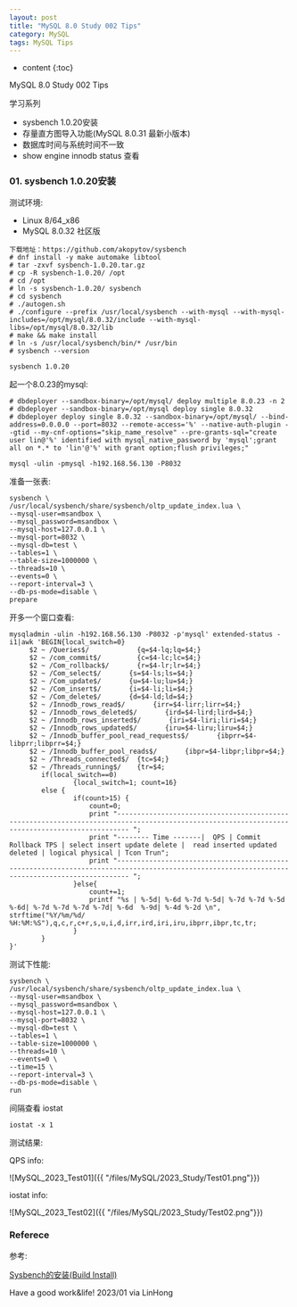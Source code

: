 ```yaml
---
layout: post
title: "MySQL 8.0 Study 002 Tips"
category: MySQL
tags: MySQL Tips
---
```


* content
{:toc}

MySQL 8.0 Study 002 Tips

学习系列

- sysbench 1.0.20安装
- 存量直方图导入功能(MySQL 8.0.31 最新小版本)
- 数据库时间与系统时间不一致
- show engine innodb status 查看







### 01. sysbench 1.0.20安装

测试环境:
- Linux 8/64_x86
- MySQL 8.0.32 社区版

```
下载地址：https://github.com/akopytov/sysbench
# dnf install -y make automake libtool
# tar -zxvf sysbench-1.0.20.tar.gz
# cp -R sysbench-1.0.20/ /opt
# cd /opt
# ln -s sysbench-1.0.20/ sysbench
# cd sysbench
# ./autogen.sh 
# ./configure --prefix /usr/local/sysbench --with-mysql --with-mysql-includes=/opt/mysql/8.0.32/include --with-mysql-libs=/opt/mysql/8.0.32/lib
# make && make install
# ln -s /usr/local/sysbench/bin/* /usr/bin
# sysbench --version

sysbench 1.0.20
```


起一个8.0.23的mysql:

```
# dbdeployer --sandbox-binary=/opt/mysql/ deploy multiple 8.0.23 -n 2
# dbdeployer --sandbox-binary=/opt/mysql deploy single 8.0.32
# dbdeployer deploy single 8.0.32 --sandbox-binary=/opt/mysql/ --bind-address=0.0.0.0 --port=8032 --remote-access='%' --native-auth-plugin --gtid --my-cnf-options="skip_name_resolve" --pre-grants-sql="create user lin@'%' identified with mysql_native_password by 'mysql';grant all on *.* to 'lin'@'%' with grant option;flush privileges;"

mysql -ulin -pmysql -h192.168.56.130 -P8032
```

准备一张表:

```
sysbench \
/usr/local/sysbench/share/sysbench/oltp_update_index.lua \
--mysql-user=msandbox \
--mysql_password=msandbox \
--mysql-host=127.0.0.1 \
--mysql-port=8032 \
--mysql-db=test \
--tables=1 \
--table-size=1000000 \
--threads=10 \
--events=0 \
--report-interval=3 \
--db-ps-mode=disable \
prepare
```

开多一个窗口查看:

```
mysqladmin -ulin -h192.168.56.130 -P8032 -p'mysql' extended-status -i1|awk 'BEGIN{local_switch=0}
     $2 ~ /Queries$/            {q=$4-lq;lq=$4;}
     $2 ~ /com_commit$/         {c=$4-lc;lc=$4;}
     $2 ~ /Com_rollback$/       {r=$4-lr;lr=$4;}
     $2 ~ /Com_select$/       {s=$4-ls;ls=$4;}
     $2 ~ /Com_update$/       {u=$4-lu;lu=$4;}
     $2 ~ /Com_insert$/       {i=$4-li;li=$4;}
     $2 ~ /Com_delete$/       {d=$4-ld;ld=$4;}
     $2 ~ /Innodb_rows_read$/       {irr=$4-lirr;lirr=$4;}
     $2 ~ /Innodb_rows_deleted$/       {ird=$4-lird;lird=$4;}
     $2 ~ /Innodb_rows_inserted$/       {iri=$4-liri;liri=$4;}
     $2 ~ /Innodb_rows_updated$/       {iru=$4-liru;liru=$4;}
     $2 ~ /Innodb_buffer_pool_read_requests$/       {ibprr=$4-libprr;libprr=$4;}
     $2 ~ /Innodb_buffer_pool_reads$/       {ibpr=$4-libpr;libpr=$4;}
     $2 ~ /Threads_connected$/  {tc=$4;}
     $2 ~ /Threads_running$/    {tr=$4;
        if(local_switch==0)
                {local_switch=1; count=16}
        else {
                if(count>15) {
                    count=0;
                    print "----------------------------------------------------------------------------------------------------------------------------------------------- ";
                    print "-------- Time -------|  QPS | Commit Rollback TPS | select insert update delete |  read inserted updated deleted | logical physical | Tcon Trun";
                    print "----------------------------------------------------------------------------------------------------------------------------------------------- ";
                }else{
                    count+=1;
                    printf "%s | %-5d| %-6d %-7d %-5d| %-7d %-7d %-5d %-6d| %-7d %-7d %-7d %-7d| %-6d  %-9d| %-4d %-2d \n", strftime("%Y/%m/%d/ %H:%M:%S"),q,c,r,c+r,s,u,i,d,irr,ird,iri,iru,ibprr,ibpr,tc,tr;
                }
        }
}'
```

测试下性能:

```
sysbench \
/usr/local/sysbench/share/sysbench/oltp_update_index.lua \
--mysql-user=msandbox \
--mysql_password=msandbox \
--mysql-host=127.0.0.1 \
--mysql-port=8032 \
--mysql-db=test \
--tables=1 \
--table-size=1000000 \
--threads=10 \
--events=0 \
--time=15 \
--report-interval=3 \
--db-ps-mode=disable \
run
```

间隔查看 iostat

```
iostat -x 1 
```

测试结果:

QPS info:

![MySQL_2023_Test01]({{ "/files/MySQL/2023_Study/Test01.png"}})	

iostat info:

![MySQL_2023_Test02]({{ "/files/MySQL/2023_Study/Test02.png"}})	

### Referece

参考:

[Sysbench的安装(Build Install)](https://www.cnblogs.com/chengwaixue/p/15073864.html)



Have a good work&life! 2023/01 via LinHong


